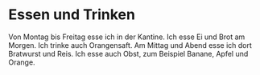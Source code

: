# Essen und Trinken

Von Montag bis Freitag esse ich in der Kantine. Ich esse Ei und Brot am Morgen. Ich trinke auch Orangensaft. Am Mittag und Abend esse ich dort Bratwurst und Reis. Ich esse auch Obst, zum Beispiel Banane, Apfel und Orange.